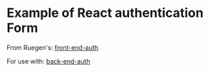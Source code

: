 # Example of React authentication Form
From Ruegen's: [front-end-auth](https://github.com/Ruegen/front-end-auth)


For use with: [back-end-auth](https://github.com/Snikeron/back-end-auth)